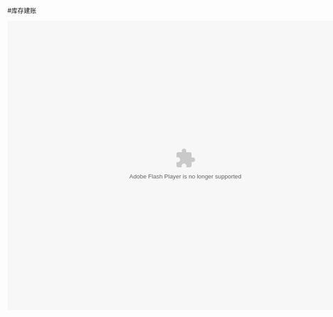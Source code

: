 #库存建账

<embed src="http://resource.3cwdb.com/kailong-donghua/建帐-库存.swf" width="800" height="650"  pluginspage="http://www.macromedia.com/go/getflashplayer" 
type="application/x-shockwave-flash" ></embed>
